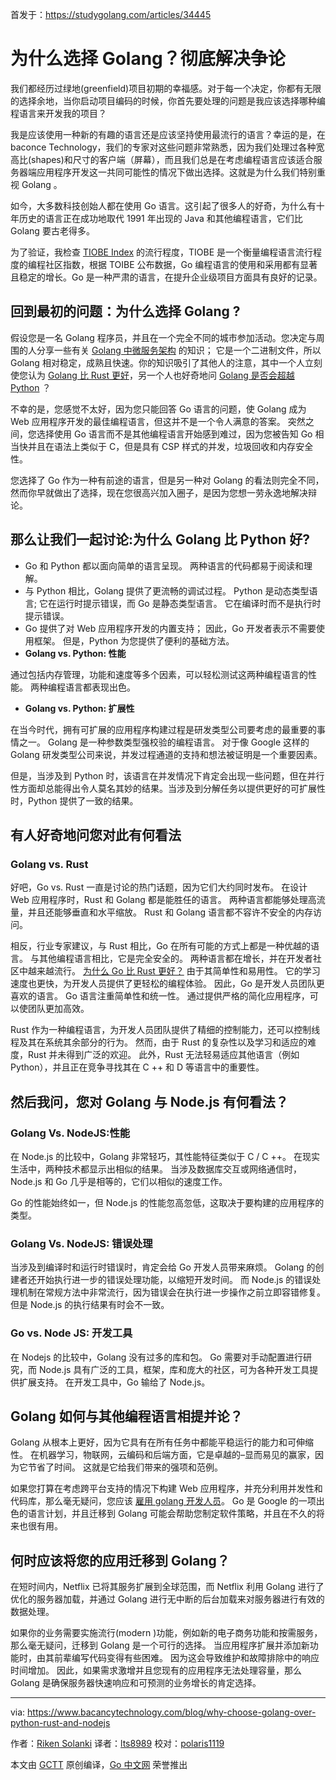 首发于：https://studygolang.com/articles/34445

# 为什么选择 Golang？彻底解决争论

我们都经历过绿地(greenfield)项目初期的幸福感。对于每一个决定，你都有无限的选择余地，当你启动项目编码的时候，你首先要处理的问题是我应该选择哪种编程语言来开发我的项目？

我是应该使用一种新的有趣的语言还是应该坚持使用最流行的语言？幸运的是，在 baconce Technology，我们的专家对这些问题非常熟悉，因为我们处理过各种宽高比(shapes)和尺寸的客户端（屏幕），而且我们总是在考虑编程语言应该适合服务器端应用程序开发这一共同可能性的情况下做出选择。这就是为什么我们特别重视 Golang 。

如今，大多数科技创始人都在使用 Go 语言。这引起了很多人的好奇，为什么有十年历史的语言正在成功地取代 1991 年出现的 Java 和其他编程语言，它们比 Golang 要古老得多。

为了验证，我检查 [TIOBE Index](https://www.tiobe.com/tiobe-index/) 的流行程度，TIOBE 是一个衡量编程语言流行程度的编程社区指数，根据 TOIBE 公布数据，Go 编程语言的使用和采用都有显著且稳定的增长。Go 是一种严肃的语言，在提升企业级项目方面具有良好的记录。

## 回到最初的问题：为什么选择 Golang ?

假设您是一名 Golang 程序员，并且在一个完全不同的城市参加活动。您决定与周围的人分享一些有关 [Golang 中微服务架构](https://www.bacancytechnology.com/blog/microservice-architecture-in-golang) 的知识； 它是一个二进制文件，所以 Golang 相对稳定，成熟且快速。你的知识吸引了其他人的注意，其中一个人立刻使您认为 [Golang 比 Rust 更好](https://www.bacancytechnology.com/blog/golang-vs-rust)，另一个人也好奇地问 [Golang 是否会超越 Python](https://www.bacancytechnology.com/blog/9-reasons-to-choose-golang) ？

不幸的是，您感觉不太好，因为您只能回答 Go 语言的问题，使 Golang 成为 Web 应用程序开发的最佳编程语言，但这并不是一个令人满意的答案。 突然之间，您选择使用 Go 语言而不是其他编程语言开始感到难过，因为您被告知 Go 相当快并且在语法上类似于 C，但是具有 CSP 样式的并发，垃圾回收和内存安全性。

您选择了 Go 作为一种有前途的语言，但是另一种对 Golang 的看法则完全不同，然而你早就做出了选择，现在您很高兴加入圈子，是因为您想一劳永逸地解决辩论。

## 那么让我们一起讨论:为什么 Golang 比 Python 好?

- Go 和 Python 都以面向简单的语言呈现。 两种语言的代码都易于阅读和理解。
- 与 Python 相比，Golang 提供了更流畅的调试过程。 Python 是动态类型语言; 它在运行时提示错误，而 Go 是静态类型语言。 它在编译时而不是执行时提示错误。
- Go 提供了对 Web 应用程序开发的内置支持； 因此，Go 开发者表示不需要使用框架。 但是，Python 为您提供了便利的基础方法。
- **Golang vs. Python: 性能**

通过包括内存管理，功能和速度等多个因素，可以轻松测试这两种编程语言的性能。 两种编程语言都表现出色。

- **Golang vs. Python: 扩展性**

在当今时代，拥有可扩展的应用程序构建过程是研发类型公司要考虑的最重要的事情之一。 Golang 是一种参数类型强校验的编程语言。 对于像 Google 这样的 Golang 研发类型公司来说，并发过程通道的支持和想法被证明是一个重要因素。

但是，当涉及到 Python 时，该语言在并发情况下肯定会出现一些问题，但在并行性方面却总能得出令人莫名其妙的结果。当涉及到分解任务以提供更好的可扩展性时，Python 提供了一致的结果。

## 有人好奇地问您对此有何看法

### Golang vs. Rust

好吧，Go vs. Rust 一直是讨论的热门话题，因为它们大约同时发布。 在设计 Web 应用程序时，Rust 和 Golang 都是能胜任的语言。 两种语言都能够处理高流量，并且还能够垂直和水平缩放。 Rust 和 Golang 语言都不容许不安全的内存访问。

相反，行业专家建议，与 Rust 相比，Go 在所有可能的方式上都是一种优越的语言。 与其他编程语言相比，它是完全安全的。 两种语言都在增长，并在开发者社区中越来越流行。 [为什么 Go 比 Rust 更好？](https://www.bacancytechnology.com/blog/golang-vs-rust) 由于其简单性和易用性。 它的学习速度也更快，为开发人员提供了更轻松的编程体验。 因此，Go 是开发人员团队更喜欢的语言。 Go 语言注重简单性和统一性。 通过提供严格的简化应用程序，可以使团队更加高效。

Rust 作为一种编程语言，为开发人员团队提供了精细的控制能力，还可以控制线程及其在系统其余部分的行为。 然而，由于 Rust 的复杂性以及学习和适应的难度，Rust 并未得到广泛的欢迎。 此外，Rust 无法轻易适应其他语言（例如 Python），并且正在竞争寻找其在 C ++ 和 D 等语言中的重要性。

## 然后我问，您对 Golang 与 Node.js 有何看法？

### Golang Vs. NodeJS:性能

在 Node.js 的比较中，Golang 非常轻巧，其性能特征类似于 C / C ++。 在现实生活中，两种技术都显示出相似的结果。 当涉及数据库交互或网络通信时，Node.js 和 Go 几乎是相等的，它们以相似的速度工作。

Go 的性能始终如一，但 Node.js 的性能忽高忽低，这取决于要构建的应用程序的类型。

### Golang Vs. NodeJS: 错误处理

当涉及到编译时和运行时错误时，肯定会给 Go 开发人员带来麻烦。 Golang 的创建者还开始执行进一步的错误处理功能，以缩短开发时间。 而 Node.js 的错误处理机制在常规方法中非常流行，因为错误会在执行进一步操作之前立即容错修复。 但是 Node.js 的执行结果有时会不一致。

### Go vs. Node JS: 开发工具

在 Nodejs 的比较中，Golang 没有过多的库和包。 Go 需要对手动配置进行研究，而 Node.js 具有广泛的工具，框架，库和庞大的社区，可为各种开发工具提供扩展支持。 在开发工具中，Go 输给了 Node.js。

## Golang 如何与其他编程语言相提并论？

Golang 从根本上更好，因为它具有在所有任务中都能平稳运行的能力和可伸缩性。 在机器学习，物联网，云编码和后端方面，它是卓越的–显而易见的赢家，因为它节省了时间。 这就是它给我们带来的强项和范例。

如果您打算在考虑跨平台支持的情况下构建 Web 应用程序，并充分利用并发性和代码库，那么毫无疑问，您应该 [雇用 golang 开发人员](https://www.bacancytechnology.com/hire-golang-developer)。 Go 是 Google 的一项出色的语言计划，并且迁移到 Golang 可能会帮助您制定软件策略，并且在不久的将来也很有用。

## 何时应该将您的应用迁移到 Golang？

在短时间内，Netflix 已将其服务扩展到全球范围，而 Netflix 利用 Golang 进行了优化的服务器加载，并通过 Golang 进行无中断的后台加载来对服务器进行有效的数据处理。

如果你的业务需要实施流行(modern )功能，例如新的电子商务功能和按需服务，那么毫无疑问，迁移到 Golang 是一个可行的选择。 当应用程序扩展并添加新功能时，由其前辈编写代码变得有些困难。 因为这会导致维护和故障排除中的响应时间增加。 因此，如果需求激增并且您现有的应用程序无法处理容量，那么 Golang 是确保服务器快速响应和可预测的业务增长的肯定选择。

---

via: https://www.bacancytechnology.com/blog/why-choose-golang-over-python-rust-and-nodejs

作者：[Riken Solanki](https://www.bacancytechnology.com/blog/author/riken-solanki/)
译者：[lts8989](https://github.com/lts8989)
校对：[polaris1119](https://github.com/polaris1119)

本文由 [GCTT](https://github.com/studygolang/GCTT) 原创编译，[Go 中文网](https://studygolang.com/) 荣誉推出
